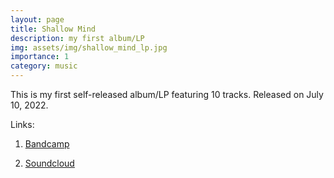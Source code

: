 ```yaml
---
layout: page
title: Shallow Mind
description: my first album/LP
img: assets/img/shallow_mind_lp.jpg
importance: 1
category: music
---
```


This is my first self-released album/LP featuring 10 tracks. Released on July 10, 2022.

Links:

1. [Bandcamp](https://andyruddhmusic.bandcamp.com/album/shallow-mind-lp)

2. [Soundcloud](https://soundcloud.com/andyruddh/sets/shallow-mind-lp)
